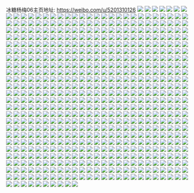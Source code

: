 冰糖杨梅06主页地址: https://weibo.com/u/5201310126 
![](https://wx4.sinaimg.cn/mw2000/005G0amOly1h8v3dsumq4j30u01hcwyp.jpg) 
![](https://wx4.sinaimg.cn/mw2000/005G0amOly1h8v3b6d6ubj30to1l70w3.jpg) 
![](https://wx4.sinaimg.cn/mw2000/005G0amOly1h8v3b61stcj30tu1lsn11.jpg) 
![](https://wx4.sinaimg.cn/mw2000/005G0amOly1h8v3b6o45aj30u01kmjvd.jpg) 
![](https://wx4.sinaimg.cn/mw2000/005G0amOly1h8s3t2yvq7j31400u0gsq.jpg) 
![](https://wx4.sinaimg.cn/mw2000/005G0amOly1h8s3t0o5lsj31400u0jxu.jpg) 
![](https://wx4.sinaimg.cn/mw2000/005G0amOly1h8s3szt3vvj31400u047v.jpg) 
![](https://wx4.sinaimg.cn/mw2000/005G0amOly1h8qo0nhsa1j30u00u07az.jpg) 
![](https://wx4.sinaimg.cn/mw2000/005G0amOly1h8qo0n83qvj30u00u079q.jpg) 
![](https://wx4.sinaimg.cn/mw2000/005G0amOly1h8qo0mwwybj30u00u0444.jpg) 
![](https://wx4.sinaimg.cn/mw2000/005G0amOly1h8ps29sx05j313u0tuati.jpg) 
![](https://wx4.sinaimg.cn/mw2000/005G0amOly1h8o9mus3jgj31410u0gs3.jpg) 
![](https://wx4.sinaimg.cn/mw2000/005G0amOly1h8ix48wn5ij31400u0446.jpg) 
![](https://wx4.sinaimg.cn/mw2000/005G0amOly1h8gc4juacyj30u01mudrt.jpg) 
![](https://wx4.sinaimg.cn/mw2000/005G0amOly1h8bxdocfhsj30rv14t40o.jpg) 
![](https://wx4.sinaimg.cn/mw2000/005G0amOly1h8arpwjhhfj313z0u0n6h.jpg) 
![](https://wx4.sinaimg.cn/mw2000/005G0amOly1h8arrpl48ej31bc0qngqx.jpg) 
![](https://wx4.sinaimg.cn/mw2000/005G0amOly1h898dj7b82j30u014043u.jpg) 
![](https://wx4.sinaimg.cn/mw2000/005G0amOly1h85ubhooe1j33402c0npe.jpg) 
![](https://wx4.sinaimg.cn/mw2000/005G0amOly1h83vqqbv1pj30u01t2acm.jpg) 
![](https://wx4.sinaimg.cn/mw2000/005G0amOly1h81dcr5l4vj30qo0oimzx.jpg) 
![](https://wx4.sinaimg.cn/mw2000/005G0amOly1h7xziwfk0mj33k02o0b2b.jpg) 
![](https://wx4.sinaimg.cn/mw2000/005G0amOly1h7xzixwqzoj33k02o0b2a.jpg) 
![](https://wx4.sinaimg.cn/mw2000/005G0amOly1h7xziz29q4j32o03k0b2a.jpg) 
![](https://wx4.sinaimg.cn/mw2000/005G0amOly1h7xzlk8fq0j33k02o0e83.jpg) 
![](https://wx4.sinaimg.cn/mw2000/005G0amOly1h7xzlljpazj33k02o0npe.jpg) 
![](https://wx4.sinaimg.cn/mw2000/005G0amOly1h7xnnann82j31be0zkai5.jpg) 
![](https://wx4.sinaimg.cn/mw2000/005G0amOly1h7tbh4zfu1j30u00tqjtb.jpg) 
![](https://wx4.sinaimg.cn/mw2000/005G0amOly1h7tbgvbp2kj30pt1620w1.jpg) 
![](https://wx4.sinaimg.cn/mw2000/005G0amOly1h7tbgqz5w0j30u00gnmz7.jpg) 
![](https://wx4.sinaimg.cn/mw2000/005G0amOly1h7tbis42lnj30u00rjdls.jpg) 
![](https://wx4.sinaimg.cn/mw2000/005G0amOly1h7tbguzwvij335y35l1ky.jpg) 
![](https://wx4.sinaimg.cn/mw2000/005G0amOly1h7tbgtdj4jj32o03k04qs.jpg) 
![](https://wx4.sinaimg.cn/mw2000/005G0amOly1h7ryckp8e4j31hc0nzk2w.jpg) 
![](https://wx4.sinaimg.cn/mw2000/005G0amOly1h7rycjr527j30q70dndhs.jpg) 
![](https://wx4.sinaimg.cn/mw2000/005G0amOly1h7ryczm1v2j30q71cktbb.jpg) 
![](https://wx4.sinaimg.cn/mw2000/005G0amOly1h7o6bgk3vvj30qo19b0wg.jpg) 
![](https://wx4.sinaimg.cn/mw2000/005G0amOly1h7o6e5ummyj30qo0qajtt.jpg) 
![](https://wx4.sinaimg.cn/mw2000/005G0amOly1h7noyc65b2j32m63k0kjm.jpg) 
![](https://wx4.sinaimg.cn/mw2000/005G0amOly1h7noyexws6j31ef2d3kjl.jpg) 
![](https://wx4.sinaimg.cn/mw2000/005G0amOly1h7nowb4qeej31fs1cqqte.jpg) 
![](https://wx4.sinaimg.cn/mw2000/005G0amOly1h7now6d3dwj335s2v5b2a.jpg) 
![](https://wx4.sinaimg.cn/mw2000/005G0amOly1h7jlv17uaoj30u00ridi0.jpg) 
![](https://wx4.sinaimg.cn/mw2000/005G0amOly1h7jlw2xdrvj30u00fot9s.jpg) 
![](https://wx4.sinaimg.cn/mw2000/005G0amOly1h7jlv1h509j30u00dnwf4.jpg) 
![](https://wx4.sinaimg.cn/mw2000/005G0amOly1h7jlvassdvj30pu0rv0tz.jpg) 
![](https://wx4.sinaimg.cn/mw2000/005G0amOly1h71umbiwzlj30qo0k0q4l.jpg) 
![](https://wx4.sinaimg.cn/mw2000/005G0amOly1h71ul28c9qj31400u0n14.jpg) 
![](https://wx4.sinaimg.cn/mw2000/005G0amOly1h71ul2l72fj31400u0jv7.jpg) 
![](https://wx4.sinaimg.cn/mw2000/005G0amOly1h71ul1dzxlj31400u043c.jpg) 
![](https://wx4.sinaimg.cn/mw2000/005G0amOly1h71uqjl9wqj30u00jwn1n.jpg) 
![](https://wx4.sinaimg.cn/mw2000/005G0amOly1h71upuyazrj30u00kwab5.jpg) 
![](https://wx4.sinaimg.cn/mw2000/005G0amOly1h71iygiz2wj30qo1e80u9.jpg) 
![](https://wx4.sinaimg.cn/mw2000/005G0amOly1h71iwgnq96j30qo1bsad0.jpg) 
![](https://wx4.sinaimg.cn/mw2000/005G0amOly1h71imt4dpvj30u01340u5.jpg) 
![](https://wx4.sinaimg.cn/mw2000/005G0amOly1h71ilswzrvj30tw12q406.jpg) 
![](https://wx4.sinaimg.cn/mw2000/005G0amOly1h71in8j5nrj313z0u0tcd.jpg) 
![](https://wx4.sinaimg.cn/mw2000/005G0amOly1h71iltuqxvj313z0u0dho.jpg) 
![](https://wx4.sinaimg.cn/mw2000/005G0amOly1h71it21giwj30u013xq7i.jpg) 
![](https://wx4.sinaimg.cn/mw2000/005G0amOly1h71imkkqasj30u013z75r.jpg) 
![](https://wx4.sinaimg.cn/mw2000/005G0amOly1h71izg1kauj30u013zab0.jpg) 
![](https://wx4.sinaimg.cn/mw2000/005G0amOly1h6ukl90vy5j30qo0qodgb.jpg) 
![](https://wx4.sinaimg.cn/mw2000/005G0amOly1h6ukl9dqnmj30qo0uitax.jpg) 
![](https://wx4.sinaimg.cn/mw2000/005G0amOly1h6ukl9tfbkj30zk0qon0s.jpg) 
![](https://wx4.sinaimg.cn/mw2000/005G0amOly1h6ukla4r7xj30qo0xm75r.jpg) 
![](https://wx4.sinaimg.cn/mw2000/005G0amOly1h6uklafx83j30u00itjtz.jpg) 
![](https://wx4.sinaimg.cn/mw2000/005G0amOly1h6uklavquaj30qo0t9wgx.jpg) 
![](https://wx4.sinaimg.cn/mw2000/005G0amOly1h68gvmprbsj31400u076c.jpg) 
![](https://wx4.sinaimg.cn/mw2000/005G0amOly1h68gxe0gaoj30qo0k0ju1.jpg) 
![](https://wx4.sinaimg.cn/mw2000/005G0amOly1h68gtlok85j30u0140jwj.jpg) 
![](https://wx4.sinaimg.cn/mw2000/005G0amOly1h68gsr3hilj31400u0myu.jpg) 
![](https://wx4.sinaimg.cn/mw2000/005G0amOly1h68gu0ugfij31400u0anr.jpg) 
![](https://wx4.sinaimg.cn/mw2000/005G0amOly1h68gul4y8sj31400u078t.jpg) 
![](https://wx4.sinaimg.cn/mw2000/005G0amOly1h68gxwd56jj31400u07ch.jpg) 
![](https://wx4.sinaimg.cn/mw2000/005G0amOly1h6472wqdpxj31400u0ajz.jpg) 
![](https://wx4.sinaimg.cn/mw2000/005G0amOly1h64746xdg6j31400u0k1s.jpg) 
![](https://wx4.sinaimg.cn/mw2000/005G0amOly1h6473u2bn2j30u0140gpb.jpg) 
![](https://wx4.sinaimg.cn/mw2000/005G0amOly1h6473o6i5lj30qo0k0q6m.jpg) 
![](https://wx4.sinaimg.cn/mw2000/005G0amOly1h6474kdxufj30qo0k0n0r.jpg) 
![](https://wx4.sinaimg.cn/mw2000/005G0amOly1h6472ysirjj31400u0dm1.jpg) 
![](https://wx4.sinaimg.cn/mw2000/005G0amOly1h647394un5j30qo0hq0tm.jpg) 
![](https://wx4.sinaimg.cn/mw2000/005G0amOly1h6474s305uj30u0140dgk.jpg) 
![](https://wx4.sinaimg.cn/mw2000/005G0amOly1h6475j58lij30pd1iatd5.jpg) 
![](https://wx4.sinaimg.cn/mw2000/005G0amOly1h645w9fqavj30u0140abb.jpg) 
![](https://wx4.sinaimg.cn/mw2000/005G0amOly1h645w9vyqkj30u0140wkj.jpg) 
![](https://wx4.sinaimg.cn/mw2000/005G0amOly1h61zjvhy35j31400u0gsh.jpg) 
![](https://wx4.sinaimg.cn/mw2000/005G0amOly1h61zoaka95j30u0140gs8.jpg) 
![](https://wx4.sinaimg.cn/mw2000/005G0amOly1h61zndj1kxj30qo0j242s.jpg) 
![](https://wx4.sinaimg.cn/mw2000/005G0amOly1h61zjeo6upj31400u00x1.jpg) 
![](https://wx4.sinaimg.cn/mw2000/005G0amOly1h61zjoadq9j31400u0aip.jpg) 
![](https://wx4.sinaimg.cn/mw2000/005G0amOly1h5vki7eu15j30u01uoqez.jpg) 
![](https://wx4.sinaimg.cn/mw2000/005G0amOly1h5vkhj9j8fj32og3kghdy.jpg) 
![](https://wx4.sinaimg.cn/mw2000/005G0amOly1h5vkhjq5hdj30u01uo11k.jpg) 
![](https://wx4.sinaimg.cn/mw2000/005G0amOly1h5vkhjzv3lj30u01uodln.jpg) 
![](https://wx4.sinaimg.cn/mw2000/005G0amOly1h5l8f0hj0cj30u01uowiu.jpg) 
![](https://wx4.sinaimg.cn/mw2000/005G0amOly1h5l8fewptkj31400u0tei.jpg) 
![](https://wx4.sinaimg.cn/mw2000/005G0amOly1h5l8ibhg75j30u01uo77r.jpg) 
![](https://wx4.sinaimg.cn/mw2000/005G0amOly1h5l8ie7jncj30u01uowit.jpg) 
![](https://wx4.sinaimg.cn/mw2000/005G0amOly1h5l8if3k2ij31400u0juv.jpg) 
![](https://wx4.sinaimg.cn/mw2000/005G0amOly1h5l8ifryw7j30u01uoadf.jpg) 
![](https://wx4.sinaimg.cn/mw2000/005G0amOly1h5iarx878aj30u00ey0tm.jpg) 
![](https://wx4.sinaimg.cn/mw2000/005G0amOly1h5iajenslaj31400u0781.jpg) 
![](https://wx4.sinaimg.cn/mw2000/005G0amOly1h5iaksn17mj30u0140dl3.jpg) 
![](https://wx4.sinaimg.cn/mw2000/005G0amOly1h5iajg628nj31400u0aeg.jpg) 
![](https://wx4.sinaimg.cn/mw2000/005G0amOly1h5iaw5qoz3j30u01uotcd.jpg) 
![](https://wx4.sinaimg.cn/mw2000/005G0amOly1h544bfolp8j30u01kwdk8.jpg) 
![](https://wx4.sinaimg.cn/mw2000/005G0amOly1h544bemy8tj31r035s7wh.jpg) 
![](https://wx4.sinaimg.cn/mw2000/005G0amOly1h544bfc97rj317y35s1d0.jpg) 
![](https://wx4.sinaimg.cn/mw2000/005G0amOly1h544bdo5vfj30u01tewop.jpg) 
![](https://wx4.sinaimg.cn/mw2000/005G0amOly1h544bd6i0tj311m35t4qp.jpg) 
![](https://wx4.sinaimg.cn/mw2000/005G0amOly1h509n86vpqj30u00vmwh5.jpg) 
![](https://wx4.sinaimg.cn/mw2000/005G0amOly1h509n162v2j30u01ngjy8.jpg) 
![](https://wx4.sinaimg.cn/mw2000/005G0amOly1h509n09ln7j30u01pdgr7.jpg) 
![](https://wx4.sinaimg.cn/mw2000/005G0amOly1h509o47a54j30u02lik1z.jpg) 
![](https://wx4.sinaimg.cn/mw2000/005G0amOly1h509n3blf9j30u02bhgwa.jpg) 
![](https://wx4.sinaimg.cn/mw2000/005G0amOly1h509naifh6j30u01ycgu8.jpg) 
![](https://wx4.sinaimg.cn/mw2000/005G0amOly1h509n54y9oj30u01ycdna.jpg) 
![](https://wx4.sinaimg.cn/mw2000/005G0amOly1h509muj023j30u01yck1a.jpg) 
![](https://wx4.sinaimg.cn/mw2000/005G0amOly1h4u24wy7z6j30qo0hwjwb.jpg) 
![](https://wx4.sinaimg.cn/mw2000/005G0amOly1h4u24qrikqj33402c0u0y.jpg) 
![](https://wx4.sinaimg.cn/mw2000/005G0amOly1h4u25g1z9hj30qo0k0q6u.jpg) 
![](https://wx4.sinaimg.cn/mw2000/005G0amOly1h4u24rpw20j30qo0k0414.jpg) 
![](https://wx4.sinaimg.cn/mw2000/005G0amOly1h4u25bt5qqj31400u047p.jpg) 
![](https://wx4.sinaimg.cn/mw2000/005G0amOly1h4u252zagij30qo0k0jvx.jpg) 
![](https://wx4.sinaimg.cn/mw2000/005G0amOly1h4u25ny4lhj31400u0gse.jpg) 
![](https://wx4.sinaimg.cn/mw2000/005G0amOly1h4u24uwnsdj33402c0npe.jpg) 
![](https://wx4.sinaimg.cn/mw2000/005G0amOly1h4u26ifhw2j30u0140djr.jpg) 
![](https://wx4.sinaimg.cn/mw2000/005G0amOly1h4u26nql78j33k02o0kjm.jpg) 
![](https://wx4.sinaimg.cn/mw2000/005G0amOly1h4u28pgp8wj30qo0h4wf3.jpg) 
![](https://wx4.sinaimg.cn/mw2000/005G0amOly1h4oud8wdhsj30u01bndr1.jpg) 
![](https://wx4.sinaimg.cn/mw2000/005G0amOly1h4ihda9ocfj30qo0tudny.jpg) 
![](https://wx4.sinaimg.cn/mw2000/005G0amOly1h4ihdaq5kuj31jk15oava.jpg) 
![](https://wx4.sinaimg.cn/mw2000/005G0amOly1h4ihd9ohzmj31jk15o4og.jpg) 
![](https://wx4.sinaimg.cn/mw2000/005G0amOly1h4ihd95swpj31jk223tq3.jpg) 
![](https://wx4.sinaimg.cn/mw2000/005G0amOly1h4ihd8rds7j31jk22319z.jpg) 
![](https://wx4.sinaimg.cn/mw2000/005G0amOly1h4ihdj0pavj30qo0sawgw.jpg) 
![](https://wx4.sinaimg.cn/mw2000/005G0amOly1h4ihd81jilj31jk15o19k.jpg) 
![](https://wx4.sinaimg.cn/mw2000/005G0amOly1h4ihd8dmxnj31jk223wnx.jpg) 
![](https://wx4.sinaimg.cn/mw2000/005G0amOly1h4ihd7oozvj31o01o0nkg.jpg) 
![](https://wx4.sinaimg.cn/mw2000/005G0amOly1h4dnrl6mgrj33402c0e83.jpg) 
![](https://wx4.sinaimg.cn/mw2000/005G0amOly1h4dnrizvc4j31hc0u0h42.jpg) 
![](https://wx4.sinaimg.cn/mw2000/005G0amOly1h4dnrbb8e7j30qo0k0goc.jpg) 
![](https://wx4.sinaimg.cn/mw2000/005G0amOly1h4dnrcrsnkj33402c0u0y.jpg) 
![](https://wx4.sinaimg.cn/mw2000/005G0amOly1h4dnrepggxj33402c0qv6.jpg) 
![](https://wx4.sinaimg.cn/mw2000/005G0amOly1h4dnrhwlv5j33402c0npe.jpg) 
![](https://wx4.sinaimg.cn/mw2000/005G0amOly1h4dnrgb5u6j33402c0npe.jpg) 
![](https://wx4.sinaimg.cn/mw2000/005G0amOly1h4dnxqfzo8j30u00qfagi.jpg) 
![](https://wx4.sinaimg.cn/mw2000/005G0amOly1h4dny0rtolj31ba0zgq6w.jpg) 
![](https://wx4.sinaimg.cn/mw2000/005G0amOly1h4dnywpkbmj30pz1jidp8.jpg) 
![](https://wx4.sinaimg.cn/mw2000/005G0amOly1h496tv0nemj30u014078o.jpg) 
![](https://wx4.sinaimg.cn/mw2000/005G0amOly1h496tww4hwj30u0140dkn.jpg) 
![](https://wx4.sinaimg.cn/mw2000/005G0amOly1h496tyg59jj31400u0n3i.jpg) 
![](https://wx4.sinaimg.cn/mw2000/005G0amOly1h496u08ygbj31400u0gu0.jpg) 
![](https://wx4.sinaimg.cn/mw2000/005G0amOly1h496u1uubpj31400u0ag1.jpg) 
![](https://wx4.sinaimg.cn/mw2000/005G0amOly1h496u3iinhj31400u0tdm.jpg) 
![](https://wx4.sinaimg.cn/mw2000/005G0amOly1h496u5oxymj31400u0aja.jpg) 
![](https://wx4.sinaimg.cn/mw2000/005G0amOly1h496u7qet2j30qo0k0q63.jpg) 
![](https://wx4.sinaimg.cn/mw2000/005G0amOly1h496upt9ouj30qo0k0djg.jpg) 
![](https://wx4.sinaimg.cn/mw2000/005G0amOly1h46tr1g8xfj31400u0dnx.jpg) 
![](https://wx4.sinaimg.cn/mw2000/005G0amOly1h46tr1uprhj31400u0q8d.jpg) 
![](https://wx4.sinaimg.cn/mw2000/005G0amOly1h46tr29ecxj31400u044x.jpg) 
![](https://wx4.sinaimg.cn/mw2000/005G0amOly1h43w717q2nj31400u0dn1.jpg) 
![](https://wx4.sinaimg.cn/mw2000/005G0amOly1h43w71uzdij31400u010p.jpg) 
![](https://wx4.sinaimg.cn/mw2000/005G0amOly1h43w72gb01j31400u045b.jpg) 
![](https://wx4.sinaimg.cn/mw2000/005G0amOly1h43w8j276pj30qo0k0whs.jpg) 
![](https://wx4.sinaimg.cn/mw2000/005G0amOly1h3vd0ekl8sj30u01uon5r.jpg) 
![](https://wx4.sinaimg.cn/mw2000/005G0amOly1h3vd0ewc4fj30u01uowm4.jpg) 
![](https://wx4.sinaimg.cn/mw2000/005G0amOly1h3vd4r46cij30u01uo44z.jpg) 
![](https://wx4.sinaimg.cn/mw2000/005G0amOly1h3vd4rkqaij30u01uoagw.jpg) 
![](https://wx4.sinaimg.cn/mw2000/005G0amOly1h3vd4rujv7j30u01uo0zb.jpg) 
![](https://wx4.sinaimg.cn/mw2000/005G0amOly1h3vcvh2v80j31400u0dnd.jpg) 
![](https://wx4.sinaimg.cn/mw2000/005G0amOly1h3vczv6lvyj30qo0jm783.jpg) 
![](https://wx4.sinaimg.cn/mw2000/005G0amOly1h3sz9g7yu3j31400u0qaz.jpg) 
![](https://wx4.sinaimg.cn/mw2000/005G0amOly1h3sz9h2n41j31400u0wn0.jpg) 
![](https://wx4.sinaimg.cn/mw2000/005G0amOly1h3sz9gme0bj31400u07c3.jpg) 
![](https://wx4.sinaimg.cn/mw2000/005G0amOly1h3sz9hpjncj31400u0qbv.jpg) 
![](https://wx4.sinaimg.cn/mw2000/005G0amOly1h3sz9i8bpnj31400u0th6.jpg) 
![](https://wx4.sinaimg.cn/mw2000/005G0amOly1h3t0gp9k6wj30u0140doe.jpg) 
![](https://wx4.sinaimg.cn/mw2000/005G0amOly1h3sz9fdfbvj31400u0wm0.jpg) 
![](https://wx4.sinaimg.cn/mw2000/005G0amOly1h3sz9ftee5j31400u0jxa.jpg) 
![](https://wx4.sinaimg.cn/mw2000/005G0amOly1h3sz9ioqmxj31400u07a4.jpg) 
![](https://wx4.sinaimg.cn/mw2000/005G0amOly1h3rlm7f55vj30u00u07ac.jpg) 
![](https://wx4.sinaimg.cn/mw2000/005G0amOly1h3rljd9lwkj30u0140jzp.jpg) 
![](https://wx4.sinaimg.cn/mw2000/005G0amOly1h3rlj7qsbnj30u00u0gqh.jpg) 
![](https://wx4.sinaimg.cn/mw2000/005G0amOly1h3rlj97fi0j30u00u00wn.jpg) 
![](https://wx4.sinaimg.cn/mw2000/005G0amOly1h3rlk4g5n6j30u0140jzv.jpg) 
![](https://wx4.sinaimg.cn/mw2000/005G0amOly1h3rlj8tg3xj30u0140q79.jpg) 
![](https://wx4.sinaimg.cn/mw2000/005G0amOly1h3rlk4szf2j30u60u076q.jpg) 
![](https://wx4.sinaimg.cn/mw2000/005G0amOly1h3kx6mnmoxj31400u0gq4.jpg) 
![](https://wx4.sinaimg.cn/mw2000/005G0amOly1h3kx781r7bj31400u0ahg.jpg) 
![](https://wx4.sinaimg.cn/mw2000/005G0amOly1h3kx1jy4zyj31400u0tgh.jpg) 
![](https://wx4.sinaimg.cn/mw2000/005G0amOly1h3kx6amnqaj30u01400y1.jpg) 
![](https://wx4.sinaimg.cn/mw2000/005G0amOly1h3kx7k2b7mj31400u0dm4.jpg) 
![](https://wx4.sinaimg.cn/mw2000/005G0amOly1h3kx91lwhmj31400u00ve.jpg) 
![](https://wx4.sinaimg.cn/mw2000/005G0amOly1h3kx1hu19cj30zk0qo0vf.jpg) 
![](https://wx4.sinaimg.cn/mw2000/005G0amOly1h3kx8juzolj30u0140wi1.jpg) 
![](https://wx4.sinaimg.cn/mw2000/005G0amOly1h3kx8t30t8j30u30u0aez.jpg) 
![](https://wx4.sinaimg.cn/mw2000/005G0amOly1h3jsudg68qj31hc0o0q7c.jpg) 
![](https://wx4.sinaimg.cn/mw2000/005G0amOly1h3jsudsxk3j31400u0gq7.jpg) 
![](https://wx4.sinaimg.cn/mw2000/005G0amOly1h3jt0iy4uxj31400u0n1q.jpg) 
![](https://wx4.sinaimg.cn/mw2000/005G0amOly1h3jsue5tbkj31400u0gr9.jpg) 
![](https://wx4.sinaimg.cn/mw2000/005G0amOly1h3jt0qar9rj30u01uoaim.jpg) 
![](https://wx4.sinaimg.cn/mw2000/005G0amOly1h3jt1rcu1jj30sd0sddi6.jpg) 
![](https://wx4.sinaimg.cn/mw2000/005G0amOly1h3j43x3xxjj31400u00zm.jpg) 
![](https://wx4.sinaimg.cn/mw2000/005G0amOly1h3j43yayu8j30u01gldl4.jpg) 
![](https://wx4.sinaimg.cn/mw2000/005G0amOly1h3j43yrjg0j30u01uoaeu.jpg) 
![](https://wx4.sinaimg.cn/mw2000/005G0amOly1h3hgu28xr8j31400u0diy.jpg) 
![](https://wx4.sinaimg.cn/mw2000/005G0amOly1h3hgu0saa5j31400u0gsx.jpg) 
![](https://wx4.sinaimg.cn/mw2000/005G0amOly1h3hgu1x3utj30u00u077q.jpg) 
![](https://wx4.sinaimg.cn/mw2000/005G0amOly1h3hgu16c3lj30u014qdoe.jpg) 
![](https://wx4.sinaimg.cn/mw2000/005G0amOly1h3hgu1ipt4j31400u0dpt.jpg) 
![](https://wx4.sinaimg.cn/mw2000/005G0amOly1h3hgvb61rjj31400u078h.jpg) 
![](https://wx4.sinaimg.cn/mw2000/005G0amOly1h3hh6z3eckj31400u0q76.jpg) 
![](https://wx4.sinaimg.cn/mw2000/005G0amOly1h3fuw0pdsej31400u0wjs.jpg) 
![](https://wx4.sinaimg.cn/mw2000/005G0amOly1h3fuw0zu42j30o01hctdk.jpg) 
![](https://wx4.sinaimg.cn/mw2000/005G0amOly1h39dh33b8hj30u0140gp7.jpg) 
![](https://wx4.sinaimg.cn/mw2000/005G0amOly1h39dh2dwe8j30u01400x7.jpg) 
![](https://wx4.sinaimg.cn/mw2000/005G0amOly1h39dh2qx64j30u01400z2.jpg) 
![](https://wx4.sinaimg.cn/mw2000/005G0amOly1h37yjn00duj30u01uon1v.jpg) 
![](https://wx4.sinaimg.cn/mw2000/005G0amOly1h37yjnc63aj30u01uo0vt.jpg) 
![](https://wx4.sinaimg.cn/mw2000/005G0amOly1h37yjnukyyj30u01uo449.jpg) 
![](https://wx4.sinaimg.cn/mw2000/005G0amOly1h36qi0ajibj31400u0n2d.jpg) 
![](https://wx4.sinaimg.cn/mw2000/005G0amOly1h36ish46btj31400u016a.jpg) 
![](https://wx4.sinaimg.cn/mw2000/005G0amOly1h36ishlin4j31400u0nar.jpg) 
![](https://wx4.sinaimg.cn/mw2000/005G0amOly1h36it7tofdj31400u0q86.jpg) 
![](https://wx4.sinaimg.cn/mw2000/005G0amOly1h36it8765rj31400u041y.jpg) 
![](https://wx4.sinaimg.cn/mw2000/005G0amOly1h36itwkjqbj31400u041u.jpg) 
![](https://wx4.sinaimg.cn/mw2000/005G0amOly1h36itwv3e3j30u013zn4u.jpg) 
![](https://wx4.sinaimg.cn/mw2000/005G0amOly1h36itx6c4lj30u01uowj7.jpg) 
![](https://wx4.sinaimg.cn/mw2000/005G0amOly1h36itxqyeoj31400u079z.jpg) 
![](https://wx4.sinaimg.cn/mw2000/005G0amOly1h36itycebbj31400u07c8.jpg) 
![](https://wx4.sinaimg.cn/mw2000/005G0amOly1h33ff65fm8j30u0140q74.jpg) 
![](https://wx4.sinaimg.cn/mw2000/005G0amOly1h33fge7w3jj31400u0wi7.jpg) 
![](https://wx4.sinaimg.cn/mw2000/005G0amOly1h33fhvn3trj30zk0k0dgy.jpg) 
![](https://wx4.sinaimg.cn/mw2000/005G0amOly1h333dchqqgj30u0140wj7.jpg) 
![](https://wx4.sinaimg.cn/mw2000/005G0amOly1h333dcxucbj31400u0n1t.jpg) 
![](https://wx4.sinaimg.cn/mw2000/005G0amOly1h333ddhwxoj30u0140jxf.jpg) 
![](https://wx4.sinaimg.cn/mw2000/005G0amOly1h30yo66aizj31400u00wj.jpg) 
![](https://wx4.sinaimg.cn/mw2000/005G0amOly1h30yo6k7aqj31400u0n0a.jpg) 
![](https://wx4.sinaimg.cn/mw2000/005G0amOly1h30yo6vas1j31400u00we.jpg) 
![](https://wx4.sinaimg.cn/mw2000/005G0amOly1h30yo78qfdj31400u0gos.jpg) 
![](https://wx4.sinaimg.cn/mw2000/005G0amOly1h30yo7iryyj31400u0mzk.jpg) 
![](https://wx4.sinaimg.cn/mw2000/005G0amOly1h30yo7w341j30u0140jvg.jpg) 
![](https://wx4.sinaimg.cn/mw2000/005G0amOly1h30yo87vfrj31400u0tct.jpg) 
![](https://wx4.sinaimg.cn/mw2000/005G0amOly1h30yo8pi7hj30u0140mzy.jpg) 
![](https://wx4.sinaimg.cn/mw2000/005G0amOly1h2ygxf4zttj30u00u0q8n.jpg) 
![](https://wx4.sinaimg.cn/mw2000/005G0amOly1h2ygxemgh5j30u00u0n38.jpg) 
![](https://wx4.sinaimg.cn/mw2000/005G0amOly1h2ygxdl7l0j30u00u0q67.jpg) 
![](https://wx4.sinaimg.cn/mw2000/005G0amOly1h2xhp98uprj30u00padlk.jpg) 
![](https://wx4.sinaimg.cn/mw2000/005G0amOly1h2xhp8w4brj30p30pjmyu.jpg) 
![](https://wx4.sinaimg.cn/mw2000/005G0amOly1h2xhp7qfgij30u014044z.jpg) 
![](https://wx4.sinaimg.cn/mw2000/005G0amOly1h2xhp879rej31400u07bp.jpg) 
![](https://wx4.sinaimg.cn/mw2000/005G0amOly1h2xhpy8alij30qo1al3zi.jpg) 
![](https://wx4.sinaimg.cn/mw2000/005G0amOly1h2vkn6gc99j30u00u0q7f.jpg) 
![](https://wx4.sinaimg.cn/mw2000/005G0amOly1h2vkn7bne0j30u0140k06.jpg) 
![](https://wx4.sinaimg.cn/mw2000/005G0amOly1h2vkn85p4jj31400u0n68.jpg) 
![](https://wx4.sinaimg.cn/mw2000/005G0amOly1h2stp712xlj30u014011a.jpg) 
![](https://wx4.sinaimg.cn/mw2000/005G0amOly1h2stp520j0j31400u00xs.jpg) 
![](https://wx4.sinaimg.cn/mw2000/005G0amOly1h2stp5x9hdj31400u079k.jpg) 
![](https://wx4.sinaimg.cn/mw2000/005G0amOly1h2sil670nxj30u0140jxv.jpg) 
![](https://wx4.sinaimg.cn/mw2000/005G0amOly1h2sil6mbmaj30u01400y9.jpg) 
![](https://wx4.sinaimg.cn/mw2000/005G0amOly1h2sil72z6xj31400u049d.jpg) 
![](https://wx4.sinaimg.cn/mw2000/005G0amOly1h2sil7h9pvj31400u012m.jpg) 
![](https://wx4.sinaimg.cn/mw2000/005G0amOly1h2rsip98wgj31400u0798.jpg) 
![](https://wx4.sinaimg.cn/mw2000/005G0amOly1h2rsiq25y5j31400u0n1h.jpg) 
![](https://wx4.sinaimg.cn/mw2000/005G0amOly1h2qwwmioxpj30u0140gq5.jpg) 
![](https://wx4.sinaimg.cn/mw2000/005G0amOly1h2qwwn7knoj30u0140go8.jpg) 
![](https://wx4.sinaimg.cn/mw2000/005G0amOly1h2qwwnykxqj30u0140jug.jpg) 
![](https://wx4.sinaimg.cn/mw2000/005G0amOly1h2qwwor2e8j30u01sw7ag.jpg) 
![](https://wx4.sinaimg.cn/mw2000/005G0amOly1h2qwwq19y6j31400u0tfn.jpg) 
![](https://wx4.sinaimg.cn/mw2000/005G0amOly1h2qwwy6ppij30u0140djv.jpg) 
![](https://wx4.sinaimg.cn/mw2000/005G0amOly1h2qwwr7dbkj31320u0n53.jpg) 
![](https://wx4.sinaimg.cn/mw2000/005G0amOly1h2qwws8dvsj312e0u0468.jpg) 
![](https://wx4.sinaimg.cn/mw2000/005G0amOly1h2qwwz5puij31400u0tdq.jpg) 
![](https://wx4.sinaimg.cn/mw2000/005G0amOly1h2m07gqvivj30u0140teu.jpg) 
![](https://wx4.sinaimg.cn/mw2000/005G0amOly1h2m08lvljrj30u0140tby.jpg) 
![](https://wx4.sinaimg.cn/mw2000/005G0amOly1h2m08isdoyj30u0140tbf.jpg) 
![](https://wx4.sinaimg.cn/mw2000/005G0amOly1h2m08jg75jj30o01hcqca.jpg) 
![](https://wx4.sinaimg.cn/mw2000/005G0amOly1h2m08l7t61j31400u0grs.jpg) 
![](https://wx4.sinaimg.cn/mw2000/005G0amOly1h2m08mcnexj31hc0o0jvy.jpg) 
![](https://wx4.sinaimg.cn/mw2000/005G0amOly1h2m08mzekuj31400u0ae5.jpg) 
![](https://wx4.sinaimg.cn/mw2000/005G0amOly1h2m08nrmxfj30u0140jwx.jpg) 
![](https://wx4.sinaimg.cn/mw2000/005G0amOly1h2m08kdftyj31060l7mzs.jpg) 
![](https://wx4.sinaimg.cn/mw2000/005G0amOly1h2hc3rc2j7j30u01uota8.jpg) 
![](https://wx4.sinaimg.cn/mw2000/005G0amOly1h2hc3romcwj30u01uognr.jpg) 
![](https://wx4.sinaimg.cn/mw2000/005G0amOly1h2g89fahm9j30u0140gnz.jpg) 
![](https://wx4.sinaimg.cn/mw2000/005G0amOly1h2g89fqreuj30u0140jtx.jpg) 
![](https://wx4.sinaimg.cn/mw2000/005G0amOly1h2g89einfaj30u01400xy.jpg) 
![](https://wx4.sinaimg.cn/mw2000/005G0amOly1h2g89eyih5j30u0140wio.jpg) 
![](https://wx4.sinaimg.cn/mw2000/005G0amOly1h2g89gp2erj30u0140mzg.jpg) 
![](https://wx4.sinaimg.cn/mw2000/005G0amOly1h2g89h1h5xj30u0140tc9.jpg) 
![](https://wx4.sinaimg.cn/mw2000/005G0amOly1h2bpx4cchaj31400u0ah3.jpg) 
![](https://wx4.sinaimg.cn/mw2000/005G0amOly1h2bpx4nk6xj31400u0gpx.jpg) 
![](https://wx4.sinaimg.cn/mw2000/005G0amOly1h2bpx4y99vj31400u0dkk.jpg) 
![](https://wx4.sinaimg.cn/mw2000/005G0amOly1h2bpx5dfh1j31400u07ay.jpg) 
![](https://wx4.sinaimg.cn/mw2000/005G0amOly1h26l4fagjrj30zk0k00tu.jpg) 
![](https://wx4.sinaimg.cn/mw2000/005G0amOly1h26l5bi984j30zk0k0abu.jpg) 
![](https://wx4.sinaimg.cn/mw2000/005G0amOly1h1z09qdih5j30u0140n0t.jpg) 
![](https://wx4.sinaimg.cn/mw2000/005G0amOly1h1z09rcx1pj30u0140whl.jpg) 
![](https://wx4.sinaimg.cn/mw2000/005G0amOly1h1z09s3rdgj30u014077v.jpg) 
![](https://wx4.sinaimg.cn/mw2000/005G0amOly1h1t4jhvabrj31400u0n12.jpg) 
![](https://wx4.sinaimg.cn/mw2000/005G0amOly1h1t4jikfnkj30u01uowkg.jpg) 
![](https://wx4.sinaimg.cn/mw2000/005G0amOly1h1t4jj5va9j31400u0n10.jpg) 
![](https://wx4.sinaimg.cn/mw2000/005G0amOly1h1t4kn5r6aj30k00zkdg8.jpg) 
![](https://wx4.sinaimg.cn/mw2000/005G0amOly1h1runpbdp5j31400u078c.jpg) 
![](https://wx4.sinaimg.cn/mw2000/005G0amOly1h1runppvq9j31400u0jyc.jpg) 
![](https://wx4.sinaimg.cn/mw2000/005G0amOly1h1runq7grij30u0140q5x.jpg) 
![](https://wx4.sinaimg.cn/mw2000/005G0amOly1h1runql4xgj31400u0jzo.jpg) 
![](https://wx4.sinaimg.cn/mw2000/005G0amOly1h1runr61kvj31400u07kj.jpg) 
![](https://wx4.sinaimg.cn/mw2000/005G0amOly1h1idfedc81j30u0160gqj.jpg) 
![](https://wx4.sinaimg.cn/mw2000/005G0amOly1h1idfg2fuxj30u014gjy6.jpg) 
![](https://wx4.sinaimg.cn/mw2000/005G0amOly1h1idfgnnr9j31400u07kh.jpg) 
![](https://wx4.sinaimg.cn/mw2000/005G0amOly1h1idfgymnfj30o01hcn13.jpg) 
![](https://wx4.sinaimg.cn/mw2000/005G0amOly1h1d6796s7zj30u10u0tbt.jpg) 
![](https://wx4.sinaimg.cn/mw2000/005G0amOly1h1d679sfplj30u00u0q8h.jpg) 
![](https://wx4.sinaimg.cn/mw2000/005G0amOly1h1d67adqn7j31400u0wlp.jpg) 
![](https://wx4.sinaimg.cn/mw2000/005G0amOly1h1d67b1cjrj30u00u0wj2.jpg) 
![](https://wx4.sinaimg.cn/mw2000/005G0amOly1h1avhyk9uaj30qo0k00wy.jpg) 
![](https://wx4.sinaimg.cn/mw2000/005G0amOly1h1avhytkshj30qo0k0q6v.jpg) 
![](https://wx4.sinaimg.cn/mw2000/005G0amOly1h1acfrlx8ij31400u0jx8.jpg) 
![](https://wx4.sinaimg.cn/mw2000/005G0amOly1h1acfsd3f2j31400u0afh.jpg) 
![](https://wx4.sinaimg.cn/mw2000/005G0amOly1h191c2q5czj30o01hcdn0.jpg) 
![](https://wx4.sinaimg.cn/mw2000/005G0amOly1h191d9b0tsj30u01uoaep.jpg) 
![](https://wx4.sinaimg.cn/mw2000/005G0amOly1h191c5vzs1j30u01uon2o.jpg) 
![](https://wx4.sinaimg.cn/mw2000/005G0amOly1h191eskkqzj31400u0tcr.jpg) 
![](https://wx4.sinaimg.cn/mw2000/005G0amOly1h168f2x9qij30gp0m8tak.jpg) 
![](https://wx4.sinaimg.cn/mw2000/005G0amOly1h168f37dt7j31400u0jv6.jpg) 
![](https://wx4.sinaimg.cn/mw2000/005G0amOly1h168f3i811j30o01hc42o.jpg) 
![](https://wx4.sinaimg.cn/mw2000/005G0amOly1h168f3vw11j31400u042v.jpg) 
![](https://wx4.sinaimg.cn/mw2000/005G0amOly1h168f4t54ij31400u042a.jpg) 
![](https://wx4.sinaimg.cn/mw2000/005G0amOly1h168f4g333j31400u0n2f.jpg) 
![](https://wx4.sinaimg.cn/mw2000/005G0amOly1h168f5gunuj31400u0wma.jpg) 
![](https://wx4.sinaimg.cn/mw2000/005G0amOly1h168f62zn3j30u0140420.jpg) 
![](https://wx4.sinaimg.cn/mw2000/005G0amOly1h168f6v7j9j31400u0dt4.jpg) 
![](https://wx4.sinaimg.cn/mw2000/005G0amOly1h168f7bpwdj31400u0jxb.jpg) 
![](https://wx4.sinaimg.cn/mw2000/005G0amOly1h168f7who7j31400u0gq9.jpg) 
![](https://wx4.sinaimg.cn/mw2000/005G0amOly1h168f8p7ksj30u0140tfb.jpg) 
![](https://wx4.sinaimg.cn/mw2000/005G0amOly1h168f9e41wj30u014043k.jpg) 
![](https://wx4.sinaimg.cn/mw2000/005G0amOly1h168fa175sj31400u0wit.jpg) 
![](https://wx4.sinaimg.cn/mw2000/005G0amOly1h0zx9dt7x4j31e30u012i.jpg) 
![](https://wx4.sinaimg.cn/mw2000/005G0amOly1h0zxabivbaj31400u0gub.jpg) 
![](https://wx4.sinaimg.cn/mw2000/005G0amOly1h0zxac23dgj30u014077g.jpg) 
![](https://wx4.sinaimg.cn/mw2000/005G0amOly1h0xualggo8j30u0140wnj.jpg) 
![](https://wx4.sinaimg.cn/mw2000/005G0amOly1h0xuambmc1j30u0140wt2.jpg) 
![](https://wx4.sinaimg.cn/mw2000/005G0amOly1h0xuan7lc8j30u0140dmc.jpg) 
![](https://wx4.sinaimg.cn/mw2000/005G0amOly1h0xuao5i7ij30u0140gvo.jpg) 
![](https://wx4.sinaimg.cn/mw2000/005G0amOly1h0xuaoorewj30o01jx10n.jpg) 
![](https://wx4.sinaimg.cn/mw2000/005G0amOly1h0xuapuo0zj30u00u00ya.jpg) 
![](https://wx4.sinaimg.cn/mw2000/005G0amOly1h0xuaqsq33j30u013zq7q.jpg) 
![](https://wx4.sinaimg.cn/mw2000/005G0amOly1h0xuarh7gpj30u0140gs1.jpg) 
![](https://wx4.sinaimg.cn/mw2000/005G0amOly1h0xuas4nvqj30u0140q7q.jpg) 
![](https://wx4.sinaimg.cn/mw2000/005G0amOly1h0xuasn0urj30u0140gpj.jpg) 
![](https://wx4.sinaimg.cn/mw2000/005G0amOly1h0xubgksfuj30zk0k0tcb.jpg) 
![](https://wx4.sinaimg.cn/mw2000/005G0amOly1h0ukakrnhbj30zk0k0wgr.jpg) 
![](https://wx4.sinaimg.cn/mw2000/005G0amOly1h0ukal8gygj30u0140jvg.jpg) 
![](https://wx4.sinaimg.cn/mw2000/005G0amOly1h0ukalst4tj31400u0gqw.jpg) 
![](https://wx4.sinaimg.cn/mw2000/005G0amOly1h0ukam2pclj30u0140go4.jpg) 
![](https://wx4.sinaimg.cn/mw2000/005G0amOly1h0ukamtlm4j30u01400vk.jpg) 
![](https://wx4.sinaimg.cn/mw2000/005G0amOly1h0ukan644ij30u0140td2.jpg) 
![](https://wx4.sinaimg.cn/mw2000/005G0amOly1h0fm6pr5zvj30u00u0djx.jpg) 
![](https://wx4.sinaimg.cn/mw2000/005G0amOly1h0fm6q1672j30u01uodid.jpg) 
![](https://wx4.sinaimg.cn/mw2000/005G0amOly1h0fm6qhetoj31400u044x.jpg) 
![](https://wx4.sinaimg.cn/mw2000/005G0amOly1h0c1xg8a67j31400u0td7.jpg) 
![](https://wx4.sinaimg.cn/mw2000/005G0amOly1h0c1wwr25ej30u01uo7a0.jpg) 
![](https://wx4.sinaimg.cn/mw2000/005G0amOly1h0c1wyil50j30u014077x.jpg) 
![](https://wx4.sinaimg.cn/mw2000/005G0amOly1h0c1x0uulzj30u0140adt.jpg) 
![](https://wx4.sinaimg.cn/mw2000/005G0amOly1h0c1xd2rgwj30u0140gpc.jpg) 
![](https://wx4.sinaimg.cn/mw2000/005G0amOly1h0c1xe4lt3j30u0140djp.jpg) 
![](https://wx4.sinaimg.cn/mw2000/005G0amOly1h0c1xk5k6oj31400u0agk.jpg) 
![](https://wx4.sinaimg.cn/mw2000/005G0amOly1h0akp77rqgj30o00w00zl.jpg) 
![](https://wx4.sinaimg.cn/mw2000/005G0amOly1h0akp9jjx4j31400u07c0.jpg) 
![](https://wx4.sinaimg.cn/mw2000/005G0amOly1h08nh1l8lgj31400u079o.jpg) 
![](https://wx4.sinaimg.cn/mw2000/005G0amOly1h08nh34l8tj31400u0ag4.jpg) 
![](https://wx4.sinaimg.cn/mw2000/005G0amOly1h08nh41denj30u0140grf.jpg) 
![](https://wx4.sinaimg.cn/mw2000/005G0amOly1h08nh6wq06j31uo0u079d.jpg) 
![](https://wx4.sinaimg.cn/mw2000/005G0amOly1h08bo78lbkj30u00u0tdv.jpg) 
![](https://wx4.sinaimg.cn/mw2000/005G0amOly1h08bo7xsvyj30u00u07bu.jpg) 
![](https://wx4.sinaimg.cn/mw2000/005G0amOly1h08bo8m4jzj31400u0gqb.jpg) 
![](https://wx4.sinaimg.cn/mw2000/005G0amOly1h08bo9qegbj31400u010e.jpg) 
![](https://wx4.sinaimg.cn/mw2000/005G0amOly1h08boah3shj31400u0wjt.jpg) 
![](https://wx4.sinaimg.cn/mw2000/005G0amOly1h08br9bmuzj30u10u0grq.jpg) 
![](https://wx4.sinaimg.cn/mw2000/005G0amOly1h0794u4yw8j30u014044g.jpg) 
![](https://wx4.sinaimg.cn/mw2000/005G0amOly1h0794x7ghdj30u01uztem.jpg) 
![](https://wx4.sinaimg.cn/mw2000/005G0amOly1h0794wlczbj30sq15l77b.jpg) 
![](https://wx4.sinaimg.cn/mw2000/005G0amOly1h0794skussj30u00u0411.jpg) 
![](https://wx4.sinaimg.cn/mw2000/005G0amOly1h0794sx94lj30u00u0mzw.jpg) 
![](https://wx4.sinaimg.cn/mw2000/005G0amOly1h0794ux5htj30u01400zs.jpg) 
![](https://wx4.sinaimg.cn/mw2000/005G0amOly1h0794w4pvlj30u00u077e.jpg) 
![](https://wx4.sinaimg.cn/mw2000/005G0amOly1h0794vm3fjj30u00u076o.jpg) 
![](https://wx4.sinaimg.cn/mw2000/005G0amOly1h0797rv0gqj30u0140ter.jpg) 
![](https://wx4.sinaimg.cn/mw2000/005G0amOly1h0797sk91jj30u00u0gqu.jpg) 
![](https://wx4.sinaimg.cn/mw2000/005G0amOly1h0799o6dilj31uo0u0gyr.jpg) 
![](https://wx4.sinaimg.cn/mw2000/005G0amOly1h06zezq9vpj30u01h8naz.jpg) 
![](https://wx4.sinaimg.cn/mw2000/005G0amOly1h06zf0enrjj30u00u0wi2.jpg) 
![](https://wx4.sinaimg.cn/mw2000/005G0amOly1h06zf0v645j30u00u0dij.jpg) 
![](https://wx4.sinaimg.cn/mw2000/005G0amOly1h06zf1df9zj30u00u0jvy.jpg) 
![](https://wx4.sinaimg.cn/mw2000/005G0amOly1h06zf1lrx3j30u00dngm4.jpg) 
![](https://wx4.sinaimg.cn/mw2000/005G0amOly1h067wt436bj30go0godgz.jpg) 
![](https://wx4.sinaimg.cn/mw2000/005G0amOly1h067wtgm0ij30sd0sddi5.jpg) 
![](https://wx4.sinaimg.cn/mw2000/005G0amOly1h067wtt8t9j30s00r9dhk.jpg) 
![](https://wx4.sinaimg.cn/mw2000/005G0amOly1h067wtzps7j30co0co0st.jpg) 
![](https://wx4.sinaimg.cn/mw2000/005G0amOly1h067wueq6rj314t0u041h.jpg) 
![](https://wx4.sinaimg.cn/mw2000/005G0amOly1h04m2jyd49j30sg0fawer.jpg) 
![](https://wx4.sinaimg.cn/mw2000/005G0amOly1h03jfd7bmvj30u00u0aeo.jpg) 
![](https://wx4.sinaimg.cn/mw2000/005G0amOly1h03jfdtmmlj30u00x7mzy.jpg) 
![](https://wx4.sinaimg.cn/mw2000/005G0amOly1h03jfef9duj30u00u0791.jpg) 
![](https://wx4.sinaimg.cn/mw2000/005G0amOly1h03jffdrqaj30u01h8dvi.jpg) 
![](https://wx4.sinaimg.cn/mw2000/005G0amOly1h02nygl2brj30u00u0q7h.jpg) 
![](https://wx4.sinaimg.cn/mw2000/005G0amOly1h02nyh07nbj30u00u0tbc.jpg) 
![](https://wx4.sinaimg.cn/mw2000/005G0amOly1h02nyhjgyqj30u00u0td9.jpg) 
![](https://wx4.sinaimg.cn/mw2000/005G0amOly1h02nyiic7qj30u00u0jw3.jpg) 
![](https://wx4.sinaimg.cn/mw2000/005G0amOly1h02nyjuqidj30u00u0goe.jpg) 
![](https://wx4.sinaimg.cn/mw2000/005G0amOly1h02nyl90ywj30u00u0tfx.jpg) 
![](https://wx4.sinaimg.cn/mw2000/005G0amOly1h02nylt357j30u00u0tce.jpg) 
![](https://wx4.sinaimg.cn/mw2000/005G0amOly1h02nymerloj30u00u0gqn.jpg) 
![](https://wx4.sinaimg.cn/mw2000/005G0amOly1h02o03iw39j30u013i792.jpg) 
![](https://wx4.sinaimg.cn/mw2000/005G0amOly1h01ic3z6moj30u00u0wfu.jpg) 
![](https://wx4.sinaimg.cn/mw2000/005G0amOly1h01ic4cmh2j30u00u0dgc.jpg) 
![](https://wx4.sinaimg.cn/mw2000/005G0amOly1h01ic4z19cj30o01hc79n.jpg) 
![](https://wx4.sinaimg.cn/mw2000/005G0amOly1h01ic5h6eoj30u00u0tct.jpg) 
![](https://wx4.sinaimg.cn/mw2000/005G0amOly1h01idjjgixj30u00u0q5h.jpg) 
![](https://wx4.sinaimg.cn/mw2000/005G0amOly1h01ifld9m8j30zk0k0gml.jpg) 
![](https://wx4.sinaimg.cn/mw2000/005G0amOly1gzvd3ye6mcj30u00z1gn5.jpg) 
![](https://wx4.sinaimg.cn/mw2000/005G0amOly1gzvd4dliq3j31400u0grg.jpg) 
![](https://wx4.sinaimg.cn/mw2000/005G0amOly1gzvd4dufafj30hl0bbacj.jpg) 
![](https://wx4.sinaimg.cn/mw2000/005G0amOly1gzvd4effyfj30o01hc7cp.jpg) 
![](https://wx4.sinaimg.cn/mw2000/005G0amOly1gzsgyweftqj30u01500yr.jpg) 
![](https://wx4.sinaimg.cn/mw2000/005G0amOly1gzsgywuwiwj30u015oq8m.jpg) 
![](https://wx4.sinaimg.cn/mw2000/005G0amOly1gzsgyxqo6gj30u015cdlh.jpg) 
![](https://wx4.sinaimg.cn/mw2000/005G0amOly1gzsgzql7mkj30u01uo77u.jpg) 
![](https://wx4.sinaimg.cn/mw2000/005G0amOly1gzsgyz7d83j31400u0gq1.jpg) 
![](https://wx4.sinaimg.cn/mw2000/005G0amOly1gzsgyyhngaj30u01400y3.jpg) 
![](https://wx4.sinaimg.cn/mw2000/005G0amOly1gzsgz00vsaj31400u078m.jpg) 
![](https://wx4.sinaimg.cn/mw2000/005G0amOly1gzsgz234vmj31400u0q7f.jpg) 
![](https://wx4.sinaimg.cn/mw2000/005G0amOly1gzsgz0vrwsj30u0140jus.jpg) 
![](https://wx4.sinaimg.cn/mw2000/005G0amOly1gzsh0m3pc6j30u0140acv.jpg) 
![](https://wx4.sinaimg.cn/mw2000/005G0amOly1gzsh0n385zj30u01uogqk.jpg) 
![](https://wx4.sinaimg.cn/mw2000/005G0amOly1gzsh0ng8whj30u0140dhz.jpg) 
![](https://wx4.sinaimg.cn/mw2000/005G0amOly1gzsh0nsvwfj31400u0q5v.jpg) 
![](https://wx4.sinaimg.cn/mw2000/005G0amOly1gzpwlern4pj31400u0dlc.jpg) 
![](https://wx4.sinaimg.cn/mw2000/005G0amOly1gzpwlfifenj30u0140adk.jpg) 
![](https://wx4.sinaimg.cn/mw2000/005G0amOly1gzpwlg3hr5j30o01hc0x2.jpg) 
![](https://wx4.sinaimg.cn/mw2000/005G0amOly1gzoibvdglvj31400u00xr.jpg) 
![](https://wx4.sinaimg.cn/mw2000/005G0amOly1gzoibvy7p7j31400u0n5a.jpg) 
![](https://wx4.sinaimg.cn/mw2000/005G0amOly1gzoibwgg3fj30u0140n58.jpg) 
![](https://wx4.sinaimg.cn/mw2000/005G0amOly1gzoibx7dbyj30u0140td4.jpg) 
![](https://wx4.sinaimg.cn/mw2000/005G0amOly1gzoibxpv8pj30u0140gsl.jpg) 
![](https://wx4.sinaimg.cn/mw2000/005G0amOly1gzoiby34toj31hc0o07au.jpg) 
![](https://wx4.sinaimg.cn/mw2000/005G0amOly1gyusgubhsjj30u01cv7ak.jpg) 
![](https://wx4.sinaimg.cn/mw2000/005G0amOly1gyusgvufvwj31400u0tec.jpg) 
![](https://wx4.sinaimg.cn/mw2000/005G0amOly1gyusgwtd1yj31400u0jvs.jpg) 
![](https://wx4.sinaimg.cn/mw2000/005G0amOly1gyusguxalnj30u014044k.jpg) 
![](https://wx4.sinaimg.cn/mw2000/005G0amOly1gyusgvh9rlj30u0140n1s.jpg) 
![](https://wx4.sinaimg.cn/mw2000/005G0amOly1gyusgwc5dij30u0140440.jpg) 
![](https://wx4.sinaimg.cn/mw2000/005G0amOly1gyusgxafm2j30u0140n1k.jpg) 
![](https://wx4.sinaimg.cn/mw2000/005G0amOly1gyusgykicpj30u0140q7l.jpg) 
![](https://wx4.sinaimg.cn/mw2000/005G0amOly1gyusgz2qpaj31400u044z.jpg) 
![](https://wx4.sinaimg.cn/mw2000/005G0amOly1gyusgzu3gwj31400u0n50.jpg) 
![](https://wx4.sinaimg.cn/mw2000/005G0amOly1gytlvtywuzj31400u0gw1.jpg) 
![](https://wx4.sinaimg.cn/mw2000/005G0amOly1gytlvubca3j30u0140adh.jpg) 
![](https://wx4.sinaimg.cn/mw2000/005G0amOly1gytlvuojr4j30u014043g.jpg) 
![](https://wx4.sinaimg.cn/mw2000/005G0amOly1gytlvv2fugj30u0140797.jpg) 
![](https://wx4.sinaimg.cn/mw2000/005G0amOly1gytlvvjud2j30u0140djt.jpg) 
![](https://wx4.sinaimg.cn/mw2000/005G0amOly1gytlvvxkr4j30u01400xg.jpg) 
![](https://wx4.sinaimg.cn/mw2000/005G0amOly1gytlvwcw2dj30u014079k.jpg) 
![](https://wx4.sinaimg.cn/mw2000/005G0amOly1gytlvwqkthj30u0140afa.jpg) 
![](https://wx4.sinaimg.cn/mw2000/005G0amOly1gyqvnrhvugj31400u044i.jpg) 
![](https://wx4.sinaimg.cn/mw2000/005G0amOly1gyqvnrz7otj31400u0dj9.jpg) 
![](https://wx4.sinaimg.cn/mw2000/005G0amOly1gyqvnshkd3j31400u07bt.jpg) 
![](https://wx4.sinaimg.cn/mw2000/005G0amOly1gypypsrnk2j30k00zkjt1.jpg) 
![](https://wx4.sinaimg.cn/mw2000/005G0amOly1gypyqjjqarj31400u07ax.jpg) 
![](https://wx4.sinaimg.cn/mw2000/005G0amOly1gypyqgrrwij31400u0n0e.jpg) 
![](https://wx4.sinaimg.cn/mw2000/005G0amOly1gypyqiqdhoj31400u041r.jpg) 
![](https://wx4.sinaimg.cn/mw2000/005G0amOly1gypyqjwb7pj30u01uo78i.jpg) 
![](https://wx4.sinaimg.cn/mw2000/005G0amOly1gyd53xeetsj30u0140wj2.jpg) 
![](https://wx4.sinaimg.cn/mw2000/005G0amOly1gyd53xt5kzj30u0140tb3.jpg) 
![](https://wx4.sinaimg.cn/mw2000/005G0amOly1gyd53y450aj31400u0q6p.jpg) 
![](https://wx4.sinaimg.cn/mw2000/005G0amOly1gyd53ywcy9j31400u07a7.jpg) 
![](https://wx4.sinaimg.cn/mw2000/005G0amOly1gyd53zc9f5j31hc0o042r.jpg) 
![](https://wx4.sinaimg.cn/mw2000/005G0amOly1gyd540gxcqj30u0140n6s.jpg) 
![](https://wx4.sinaimg.cn/mw2000/005G0amOly1gyd54iqi51j31400u00wk.jpg) 
![](https://wx4.sinaimg.cn/mw2000/005G0amOly1gxxep3g8qrj30u0140tdz.jpg) 
![](https://wx4.sinaimg.cn/mw2000/005G0amOly1gxxep3tlcwj30u014043l.jpg) 
![](https://wx4.sinaimg.cn/mw2000/005G0amOly1gxxep48lzzj30u0140aha.jpg) 
![](https://wx4.sinaimg.cn/mw2000/005G0amOly1gxxep4nye8j30u0140n3h.jpg) 
![](https://wx4.sinaimg.cn/mw2000/005G0amOly1gxxep5bbwwj30u0140agm.jpg) 
![](https://wx4.sinaimg.cn/mw2000/005G0amOly1gxxep65iq7j30u0140qb2.jpg) 
![](https://wx4.sinaimg.cn/mw2000/005G0amOly1gxxep72z2pj30u0140zsf.jpg) 
![](https://wx4.sinaimg.cn/mw2000/005G0amOly1gxxep7qim0j30u0140106.jpg) 
![](https://wx4.sinaimg.cn/mw2000/005G0amOly1gxxep88gz8j30u0140gq8.jpg) 
![](https://wx4.sinaimg.cn/mw2000/005G0amOly1gxutrhk0ovj30u0140jwc.jpg) 
![](https://wx4.sinaimg.cn/mw2000/005G0amOly1gxutrijonej30u014079x.jpg) 
![](https://wx4.sinaimg.cn/mw2000/005G0amOly1gxutrjc3b9j30u014043z.jpg) 
![](https://wx4.sinaimg.cn/mw2000/005G0amOly1gxutrk3n82j30u0140dkr.jpg) 
![](https://wx4.sinaimg.cn/mw2000/005G0amOly1gxutrkspilj31400u00ye.jpg) 
![](https://wx4.sinaimg.cn/mw2000/005G0amOly1gxutrlps7uj30u0140n08.jpg) 
![](https://wx4.sinaimg.cn/mw2000/005G0amOly1gxutrn9p8mj32i20u0gwm.jpg) 
![](https://wx4.sinaimg.cn/mw2000/005G0amOly1gxutro0wppj30u0140aek.jpg) 
![](https://wx4.sinaimg.cn/mw2000/005G0amOly1gxutrour3yj30u0140tc2.jpg) 
![](https://wx4.sinaimg.cn/mw2000/005G0amOly1gxutrpvgc0j30u01400zk.jpg) 
![](https://wx4.sinaimg.cn/mw2000/005G0amOly1gxrg0nwfvfj31400u0q71.jpg) 
![](https://wx4.sinaimg.cn/mw2000/005G0amOly1gxot5wlnsoj31400u0gwl.jpg) 
![](https://wx4.sinaimg.cn/mw2000/005G0amOly1gxot5x3spzj30u0140tje.jpg) 
![](https://wx4.sinaimg.cn/mw2000/005G0amOly1gxot5xj4m1j30o01hcdk5.jpg) 
![](https://wx4.sinaimg.cn/mw2000/005G0amOly1gxot5w4jo4j31400u0q8p.jpg) 
![](https://wx4.sinaimg.cn/mw2000/005G0amOly1gxot5xxadtj30o01hc7aw.jpg) 
![](https://wx4.sinaimg.cn/mw2000/005G0amOly1gxo8m686rij30gp0m8t9d.jpg) 
![](https://wx4.sinaimg.cn/mw2000/005G0amOly1gxmt0vm283j30u01ox421.jpg) 
![](https://wx4.sinaimg.cn/mw2000/005G0amOly1gxmszejp7vj30u00xn0vf.jpg) 
![](https://wx4.sinaimg.cn/mw2000/005G0amOly1gxln7ooubdj31hc0o0gqf.jpg) 
![](https://wx4.sinaimg.cn/mw2000/005G0amOly1gxln7p3lb8j31hc0o0dk9.jpg) 
![](https://wx4.sinaimg.cn/mw2000/005G0amOly1gxln7pg1yjj31hc0o0afr.jpg) 
![](https://wx4.sinaimg.cn/mw2000/005G0amOly1gxftvwx1iqj30pa0jr401.jpg) 
![](https://wx4.sinaimg.cn/mw2000/005G0amOly1gxftvx6oouj30p314z407.jpg) 
![](https://wx4.sinaimg.cn/mw2000/005G0amOly1gxbcngp9p0j31400u0n45.jpg) 
![](https://wx4.sinaimg.cn/mw2000/005G0amOly1gxbcnh0qc2j30u010nwld.jpg) 
![](https://wx4.sinaimg.cn/mw2000/005G0amOly1gxbcnhaunoj31400u0wjf.jpg) 
![](https://wx4.sinaimg.cn/mw2000/005G0amOly1gxbcngajqmj31400u078b.jpg) 
![](https://wx4.sinaimg.cn/mw2000/005G0amOly1gxbcnfvuaej31400u0wka.jpg) 
![](https://wx4.sinaimg.cn/mw2000/005G0amOly1gxbcnrv1dkj31400u0tet.jpg) 
![](https://wx4.sinaimg.cn/mw2000/005G0amOly1gxa3weh3krj30u0140gow.jpg) 
![](https://wx4.sinaimg.cn/mw2000/005G0amOly1gxa3wcbyzzj30o01hcn1z.jpg) 
![](https://wx4.sinaimg.cn/mw2000/005G0amOly1gxa3wcqktrj31400u0wjd.jpg) 
![](https://wx4.sinaimg.cn/mw2000/005G0amOly1gxa3wd2u4qj31400u0n2u.jpg) 
![](https://wx4.sinaimg.cn/mw2000/005G0amOly1gxa3wdcrz1j31400u0420.jpg) 
![](https://wx4.sinaimg.cn/mw2000/005G0amOly1gxa3we3aamj30u0140ag1.jpg) 
![](https://wx4.sinaimg.cn/mw2000/005G0amOly1gxa3wern26j30o01hcwgw.jpg) 
![](https://wx4.sinaimg.cn/mw2000/005G0amOly1gxa3wfdj4kj31400u0tdw.jpg) 
![](https://wx4.sinaimg.cn/mw2000/005G0amOly1gxa3x8x6hkj30u017otg0.jpg) 
![](https://wx4.sinaimg.cn/mw2000/005G0amOly1gx93qywz3rj30u0140tbj.jpg) 
![](https://wx4.sinaimg.cn/mw2000/005G0amOly1gx93qxvuh6j30u0140wiv.jpg) 
![](https://wx4.sinaimg.cn/mw2000/005G0amOly1gx93qy6kpgj31400u0tbn.jpg) 
![](https://wx4.sinaimg.cn/mw2000/005G0amOly1gx93qz66e0j30qo0bz0tc.jpg) 
![](https://wx4.sinaimg.cn/mw2000/005G0amOly1gx9261o90aj30u01400ww.jpg) 
![](https://wx4.sinaimg.cn/mw2000/005G0amOly1gx9262172ej30u014078q.jpg) 
![](https://wx4.sinaimg.cn/mw2000/005G0amOly1gx9262ddlij30u0140q8o.jpg) 
![](https://wx4.sinaimg.cn/mw2000/005G0amOly1gx8yziay41j31400u0gow.jpg) 
![](https://wx4.sinaimg.cn/mw2000/005G0amOly1gx8yzj4iekj31b80u0go1.jpg) 
![](https://wx4.sinaimg.cn/mw2000/005G0amOly1gx8yzjm21uj31400u0td7.jpg) 
![](https://wx4.sinaimg.cn/mw2000/005G0amOly1gx8yzkiie2j31400u0q9g.jpg) 
![](https://wx4.sinaimg.cn/mw2000/005G0amOly1gx8yzl2egvj31hc0o0jua.jpg) 
![](https://wx4.sinaimg.cn/mw2000/005G0amOly1gx8yzlwbkjj30u0140n16.jpg) 
![](https://wx4.sinaimg.cn/mw2000/005G0amOly1gx8yzmhwxkj31400u0adc.jpg) 
![](https://wx4.sinaimg.cn/mw2000/005G0amOly1gx8yzntyfuj31400u0h13.jpg) 
![](https://wx4.sinaimg.cn/mw2000/005G0amOly1gx8yzoie9vj31400u0doi.jpg) 
![](https://wx4.sinaimg.cn/mw2000/005G0amOly1gx7795g6dzj30sg5naakd.jpg) 
![](https://wx4.sinaimg.cn/mw2000/005G0amOly1gx5gvdwdd3j30u0140gn8.jpg) 
![](https://wx4.sinaimg.cn/mw2000/005G0amOly1gx5gvea70wj31400u0774.jpg) 
![](https://wx4.sinaimg.cn/mw2000/005G0amOly1gx5dm62s26j31400u078b.jpg) 
![](https://wx4.sinaimg.cn/mw2000/005G0amOly1gx5dm6f5myj31400u079c.jpg) 
![](https://wx4.sinaimg.cn/mw2000/005G0amOly1gx5dm6thqdj30u0140q9s.jpg) 
![](https://wx4.sinaimg.cn/mw2000/005G0amOly1gx5dm8d0yjj31400u0wj3.jpg) 
![](https://wx4.sinaimg.cn/mw2000/005G0amOly1gx4cn9t16oj30u01uo42a.jpg) 
![](https://wx4.sinaimg.cn/mw2000/005G0amOly1gx4cz85ctqj30u0140dkl.jpg) 
![](https://wx4.sinaimg.cn/mw2000/005G0amOly1gx4cz8jia1j30u0140n1x.jpg) 
![](https://wx4.sinaimg.cn/mw2000/005G0amOly1gx34tfnuo6j30u01400z9.jpg) 
![](https://wx4.sinaimg.cn/mw2000/005G0amOly1gx34tgaxz9j30u01407b5.jpg) 
![](https://wx4.sinaimg.cn/mw2000/005G0amOly1gx34tgwtzaj30u014045y.jpg) 
![](https://wx4.sinaimg.cn/mw2000/005G0amOly1gx34thd83kj30u00u0q6h.jpg) 
![](https://wx4.sinaimg.cn/mw2000/005G0amOly1gx34tibx90j30u0140gwf.jpg) 
![](https://wx4.sinaimg.cn/mw2000/005G0amOly1gx34tj320tj30u0140wki.jpg) 
![](https://wx4.sinaimg.cn/mw2000/005G0amOly1gx34ub8b48j31400u044l.jpg) 
![](https://wx4.sinaimg.cn/mw2000/005G0amOly1gx34uc4prej31400u0wwo.jpg) 
![](https://wx4.sinaimg.cn/mw2000/005G0amOly1gx34uluix8j30u0140jug.jpg) 
![](https://wx4.sinaimg.cn/mw2000/005G0amOly1gwy3w9i38fj31mj0u04ch.jpg) 
![](https://wx4.sinaimg.cn/mw2000/005G0amOly1gwy3wbtrssj31kb0u0drf.jpg) 
![](https://wx4.sinaimg.cn/mw2000/005G0amOly1gwwzt1j7laj30u014042e.jpg) 
![](https://wx4.sinaimg.cn/mw2000/005G0amOly1gwwzt1zotwj30u0140n0u.jpg) 
![](https://wx4.sinaimg.cn/mw2000/005G0amOly1gwwzt2kep6j30u0140gp0.jpg) 
![](https://wx4.sinaimg.cn/mw2000/005G0amOly1gwwzt33191j30u012fq89.jpg) 
![](https://wx4.sinaimg.cn/mw2000/005G0amOly1gwwzt3mbhcj30u014042w.jpg) 
![](https://wx4.sinaimg.cn/mw2000/005G0amOly1gwty9msoydj30wa0u0n13.jpg) 
![](https://wx4.sinaimg.cn/mw2000/005G0amOly1gwty9nhvh0j31400u076q.jpg) 
![](https://wx4.sinaimg.cn/mw2000/005G0amOly1gwty9o6xwwj31400u0jw0.jpg) 
![](https://wx4.sinaimg.cn/mw2000/005G0amOly1gwtyg4t9raj30zw0u0n3c.jpg) 
![](https://wx4.sinaimg.cn/mw2000/005G0amOly1gwtyg5eb4mj31400u0q9k.jpg) 
![](https://wx4.sinaimg.cn/mw2000/005G0amOly1gwtyg5yz0mj31400u0tck.jpg) 
![](https://wx4.sinaimg.cn/mw2000/005G0amOly1gwtyg6c4tmj31400u0jsm.jpg) 
![](https://wx4.sinaimg.cn/mw2000/005G0amOly1gwtyg6xtj4j30u0140tc0.jpg) 
![](https://wx4.sinaimg.cn/mw2000/005G0amOly1gwtygwssgzj30u0140tby.jpg) 
![](https://wx4.sinaimg.cn/mw2000/005G0amOly1gwss5turcbj30u01uodl1.jpg) 
![](https://wx4.sinaimg.cn/mw2000/005G0amOly1gwss5x1hkij32o03k0npd.jpg) 
![](https://wx4.sinaimg.cn/mw2000/005G0amOly1gwss64lugkj33fv2o04qr.jpg) 
![](https://wx4.sinaimg.cn/mw2000/005G0amOly1gwss6b2fwbj32o03k0npe.jpg) 
![](https://wx4.sinaimg.cn/mw2000/005G0amOly1gwss6bi457j30qo0x4qcm.jpg) 
![](https://wx4.sinaimg.cn/mw2000/005G0amOly1gwss6fdta0j33k02o04qr.jpg) 
![](https://wx4.sinaimg.cn/mw2000/005G0amOly1gwss6ju11qj33k02o04qq.jpg) 
![](https://wx4.sinaimg.cn/mw2000/005G0amOly1gwss6ksq2zj30o01hc11k.jpg) 
![](https://wx4.sinaimg.cn/mw2000/005G0amOly1gwr8urdt2yj33k02o07wj.jpg) 
![](https://wx4.sinaimg.cn/mw2000/005G0amOly1gwq6wrq5swj31hc0o0ds0.jpg) 
![](https://wx4.sinaimg.cn/mw2000/005G0amOly1gwq6ws8ogkj31y01oib29.jpg) 
![](https://wx4.sinaimg.cn/mw2000/005G0amOly1gwq6wsqb4lj326w1ko4qp.jpg) 
![](https://wx4.sinaimg.cn/mw2000/005G0amOly1gwq6wvie7kj32o02lvb2b.jpg) 
![](https://wx4.sinaimg.cn/mw2000/005G0amOly1gwq6wszltmj30o01clqg9.jpg) 
![](https://wx4.sinaimg.cn/mw2000/005G0amOly1gwq6wtp450j32gv3ay4qq.jpg) 
![](https://wx4.sinaimg.cn/mw2000/005G0amOly1gwq6wvyb55j30o01hcakm.jpg) 
![](https://wx4.sinaimg.cn/mw2000/005G0amOly1gwq6wugdwlj33dg1hy4qp.jpg) 
![](https://wx4.sinaimg.cn/mw2000/005G0amOly1gwq6wx18cnj33k02o07wi.jpg) 
![](https://wx4.sinaimg.cn/mw2000/005G0amOly1gwp92eiqg4j31400u00yw.jpg) 
![](https://wx4.sinaimg.cn/mw2000/005G0amOly1gwp92g8zz1j31400u0793.jpg) 
![](https://wx4.sinaimg.cn/mw2000/005G0amOly1gwp4jki788j31400u07aj.jpg) 
![](https://wx4.sinaimg.cn/mw2000/005G0amOly1gwo5t5g5ktj32o02trqv5.jpg) 
![](https://wx4.sinaimg.cn/mw2000/005G0amOly1gwo5t8pu2oj32o03k0e82.jpg) 
![](https://wx4.sinaimg.cn/mw2000/005G0amOly1gwo5t9bkwaj31df0u076v.jpg) 
![](https://wx4.sinaimg.cn/mw2000/005G0amOly1gwo5ubdsgfj33k02o0hdu.jpg) 
![](https://wx4.sinaimg.cn/mw2000/005G0amOly1gwo5uel12ij32o03k0qv7.jpg) 
![](https://wx4.sinaimg.cn/mw2000/005G0amOly1gwo5v0lxtmj30o01hcjzg.jpg) 
![](https://wx4.sinaimg.cn/mw2000/005G0amOly1gwn2v4sne5j32de35s1kx.jpg) 
![](https://wx4.sinaimg.cn/mw2000/005G0amOly1gwn2v87f0hj32de35s1kx.jpg) 
![](https://wx4.sinaimg.cn/mw2000/005G0amOly1gwlnbh32flj30zi0tzq7r.jpg) 
![](https://wx4.sinaimg.cn/mw2000/005G0amOly1gwlnbhrnptj30gy0dct9q.jpg) 
![](https://wx4.sinaimg.cn/mw2000/005G0amOly1gwhfuqbwaej31990zj7a2.jpg) 
![](https://wx4.sinaimg.cn/mw2000/005G0amOly1gwhfuq00qtj30zj1betf9.jpg) 
![](https://wx4.sinaimg.cn/mw2000/005G0amOly1gwhfuppd21j30zj1bewos.jpg) 
![](https://wx4.sinaimg.cn/mw2000/005G0amOly1gwgqgvwzm6j30gp0m8my5.jpg) 
![](https://wx4.sinaimg.cn/mw2000/005G0amOly1gwgqgw3jn7j30gp0m8wfh.jpg) 
![](https://wx4.sinaimg.cn/mw2000/005G0amOly1gwgqgxz69rj32o03k2kjm.jpg) 

